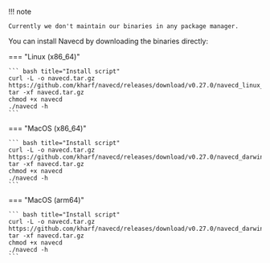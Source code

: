 !!! note

    Currently we don't maintain our binaries in any package manager.

You can install Navecd by downloading the binaries directly:

=== "Linux (x86_64)"

    ``` bash title="Install script"
    curl -L -o navecd.tar.gz https://github.com/kharf/navecd/releases/download/v0.27.0/navecd_linux_x86_64.tar.gz
    tar -xf navecd.tar.gz
    chmod +x navecd
    ./navecd -h
    ```

=== "MacOS (x86_64)"

    ``` bash title="Install script"
    curl -L -o navecd.tar.gz https://github.com/kharf/navecd/releases/download/v0.27.0/navecd_darwin_x86_64.tar.gz
    tar -xf navecd.tar.gz
    chmod +x navecd
    ./navecd -h
    ```

=== "MacOS (arm64)"

    ``` bash title="Install script"
    curl -L -o navecd.tar.gz https://github.com/kharf/navecd/releases/download/v0.27.0/navecd_darwin_arm64.tar.gz
    tar -xf navecd.tar.gz
    chmod +x navecd
    ./navecd -h
    ```
